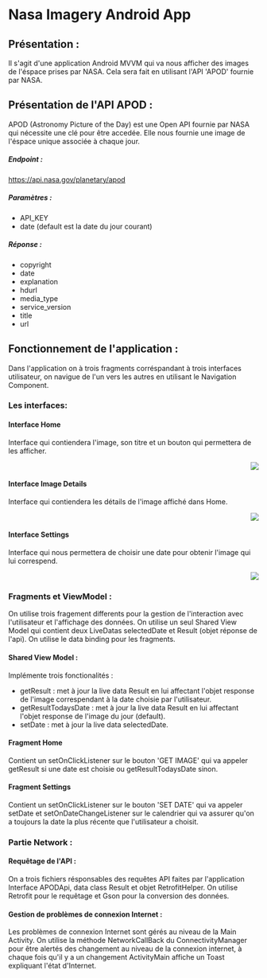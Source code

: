 # Nasa Imagery Android App

## Présentation :
Il s'agit d'une application Android MVVM qui va nous afficher des images de l'éspace prises par NASA. Cela sera fait en utilisant l'API 'APOD' fournie par NASA. 

## Présentation de l'API APOD : 
APOD (Astronomy Picture of the Day) est une Open API fournie par NASA qui nécessite une clé pour être accedée. Elle nous fournie une image de l'éspace unique associée à chaque jour.

##### Endpoint : 
https://api.nasa.gov/planetary/apod
##### Paramètres : 
- API_KEY
- date (default est la date du jour courant)

##### Réponse :
- copyright	
- date	
- explanation	
- hdurl	
- media_type	
- service_version	
- title	
- url

## Fonctionnement de l'application : 
Dans l'application on à trois fragments corréspandant à trois interfaces utilisateur, on navigue de l'un vers les autres en utilisant le Navigation Component.
### Les interfaces:
#### Interface Home
Interface qui contiendera l'image, son titre et un bouton qui permettera de les afficher.
<div style="text-align:right"><img src="https://github.com/aminechaabini/NASAImageryAndroidApp/assets/93048328/56d58cbe-1eef-41f5-83d3-7df5e47d73e7" /></div>

#### Interface Image Details
Interface qui contiendera les détails de l'image affiché dans Home.
<div style="text-align:right"><img src="https://github.com/aminechaabini/NASAImageryAndroidApp/assets/93048328/ed3b6a57-c17f-4f2f-8b0c-4fd76ef63f21" /></div>

#### Interface Settings
Interface qui nous permettera de choisir une date pour obtenir l'image qui lui correspend.
<div style="text-align:right"><img src="https://github.com/aminechaabini/NASAImageryAndroidApp/assets/93048328/e4bb5fc8-34ca-47d4-a4b0-b168d2a4a854" /></div>

### Fragments et ViewModel : 
On utilise trois fragement differents pour la gestion de l'interaction avec l'utilisateur et l'affichage des données. 
On utilise un seul Shared View Model qui contient deux LiveDatas selectedDate et Result (objet réponse de l'api).
On utilise le data binding pour les fragments.

#### Shared View Model : 
Implémente trois fonctionalités : 
- getResult : met à jour la live data Result en lui affectant l'objet response de l'image correspendant à la date choisie par l'utilisateur.
- getResultTodaysDate : met à jour la live data Result en lui affectant l'objet response de l'image du jour (default).
- setDate : met à jour la live data selectedDate.

#### Fragment Home
Contient un setOnClickListener sur le bouton 'GET IMAGE' qui va appeler getResult si une date est choisie ou getResultTodaysDate sinon.
#### Fragment Settings
Contient un setOnClickListener sur le bouton 'SET DATE' qui va appeler setDate et setOnDateChangeListener sur le calendrier qui va assurer qu'on a toujours la date la plus récente que l'utilisateur a choisit.

### Partie Network : 
#### Requêtage de l'API : 
On a trois fichiers résponsables des requêtes API faites par l'application Interface APODApi, data class Result et objet RetrofitHelper. On utilise Retrofit pour le requêtage et Gson pour la conversion des données.
#### Gestion de problèmes de connexion Internet : 
Les problèmes de connexion Internet sont gérés au niveau de la Main Activity. On utilise la méthode NetworkCallBack du ConnectivityManager pour être alertés des changement au niveau de la connexion internet, à chaque fois qu'il y a un changement ActivityMain affiche un Toast expliquant l'état d'Internet.







